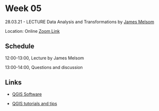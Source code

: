 # Week 05

28.03.21 - LECTURE Data Analysis and Transformations by [James Melsom](http://jmla.eu/)

Location: Online [Zoom Link](https://ethz.zoom.us/j/67350077176)

## Schedule
12:00-13:00, Lecture by James Melsom 

13:00-14:00, Questions and discussion 

## Links
- [QGIS Software](https://qgis.org/en/site/)

- [QGIS tutorials and tips](http://www.qgistutorials.com/en/)
